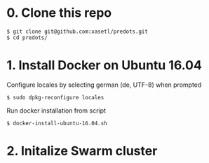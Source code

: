 # 0. Clone this repo
```
$ git clone git@github.com:xasetl/predots.git
$ cd predots/
```

# 1. Install Docker on Ubuntu 16.04
Configure locales by selecting german (de, UTF-8) when prompted
```
$ sudo dpkg-reconfigure locales
```

Run docker installation from script
```
$ docker-install-ubuntu-16.04.sh
```

# 2. Initalize Swarm cluster
